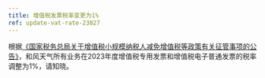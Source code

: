 ```yaml
---
title: 增值税发票税率变更为1%
ref: update-vat-rate-23027
---
```


根据[《国家税务总局关于增值税小规模纳税人减免增值税等政策有关征管事项的公告》](http://www.gov.cn/zhengce/zhengceku/2023-01/10/content_5736056.htm)，和风天气所有业务在2023年度增值税专用发票和增值税电子普通发票的税率调整为1%，请知晓。
